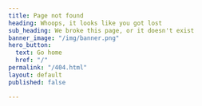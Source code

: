 ```yaml
---
title: Page not found
heading: Whoops, it looks like you got lost
sub_heading: We broke this page, or it doesn't exist
banner_image: "/img/banner.png"
hero_button:
  text: Go home
  href: "/"
permalink: "/404.html"
layout: default
published: false

---
```

